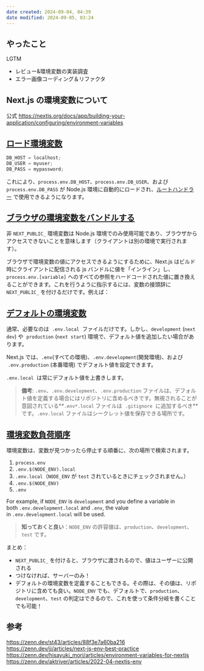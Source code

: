 ```yaml
---
date created: 2024-09-04, 04:39
date modified: 2024-09-05, 03:24
---
```


## やったこと

LGTM

- レビュー&環境変数の実装調査
- エラー画像コーディング＆リファクタ

## Next.js の環境変数について

公式
https://nextjs.org/docs/app/building-your-application/configuring/environment-variables

## [ロード環境変数](https://nextjs.org/docs/app/building-your-application/configuring/environment-variables#loading-environment-variables)

```js
DB_HOST = localhost;
DB_USER = myuser;
DB_PASS = mypassword;
```

これにより、`process.env.DB_HOST`、`process.env.DB_USER`、および `process.env.DB_PASS` が Node.js 環境に自動的にロードされ、[ルートハンドラー](https://nextjs.org/docs/app/building-your-application/routing/route-handlers) で使用できるようになります。

## [ブラウザの環境変数をバンドルする](https://nextjs.org/docs/app/building-your-application/configuring/environment-variables#bundling-environment-variables-for-the-browser)

非 `NEXT_PUBLIC_` 環境変数は Node.js 環境でのみ使用可能であり、ブラウザからアクセスできないことを意味します（クライアントは別の環境で実行されます）。

ブラウザで環境変数の値にアクセスできるようにするために、Next.js はビルド時にクライアントに配信される js バンドルに値を「インライン」し、`process.env.[variable]` へのすべての参照をハードコードされた値に置き換えることができます。これを行うように指示するには、変数の接頭辞に `NEXT_PUBLIC_` を付けるだけです。例えば：

## [デフォルトの環境変数](https://nextjs-ja-translation-docs.vercel.app/docs/basic-features/environment-variables#%E3%83%87%E3%83%95%E3%82%A9%E3%83%AB%E3%83%88%E3%81%AE%E7%92%B0%E5%A2%83%E5%A4%89%E6%95%B0)

通常、必要なのは  `.env.local`  ファイルだけです。しかし、`development` (`next dev`) や  `production` (`next start`) 環境で、デフォルト値を追加したい場合があります。

Next.js では、`.env`(すべての環境)、`.env.development`(開発環境)、および  `.env.production` (本番環境) でデフォルト値を設定できます。

`.env.local`  は常にデフォルト値を上書きします。

> **備考**: `.env`、`.env.development`、`.env.production` ファイルは、デフォルト値を定義する場合にはリポジトリに含めるべきです。無視されることが意図されている**`.env*.local` ファイルは  `.gitignore`  に追加するべき**です。`.env.local` ファイルはシークレット値を保存できる場所です。

## [環境変数負荷順序](https://nextjs.org/docs/app/building-your-application/configuring/environment-variables#environment-variable-load-order)

環境変数は、変数が見つかったら停止する順番に、次の場所で検索されます。

1. `process.env`
2. `.env.$(NODE_ENV).local`
3. `.env.local`（`NODE_ENV` が `test` されているときにチェックされません。）
4. `.env.$(NODE_ENV)`
5. `.env`

For example, if `NODE_ENV` is `development` and you define a variable in both `.env.development.local` and `.env`, the value in `.env.development.local` will be used.

> **知っておくと良い**：`NODE_ENV` の許容値は、`production`、`development`、`test` です。

まとめ：

- `NEXT_PUBLIC_` を付けると、ブラウザに渡されるので、値はユーザーに公開される
- つけなければ、サーバーのみ！
- デフォルトの環境変数を定義することもできる。その際は、その値は、リポジトリに含めても良い。`NODE_ENV` でも、デフォルトで、`production`、`development`、`test` の判定はできるので、これを使って条件分岐を書くことでも可能！

## 参考

https://zenn.dev/st43/articles/88f3e7a60ba216
https://zenn.dev/jj/articles/next-js-env-best-practice
https://zenn.dev/hisayuki_mori/articles/environment-variables-for-nextjs
https://zenn.dev/aktriver/articles/2022-04-nextjs-env
